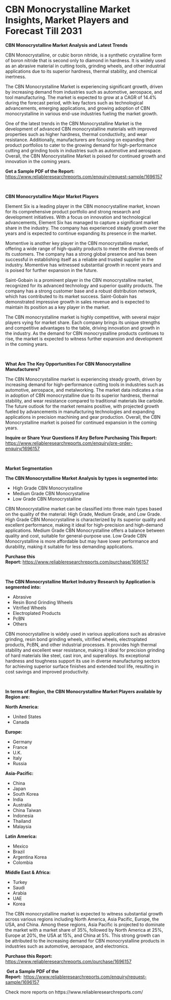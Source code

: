 <p><h1>CBN Monocrystalline Market Insights, Market Players and Forecast Till 2031</h1></p><p><strong>CBN Monocrystalline Market Analysis and Latest Trends</strong></p>
<p><p>CBN Monocrystalline, or cubic boron nitride, is a synthetic crystalline form of boron nitride that is second only to diamond in hardness. It is widely used as an abrasive material in cutting tools, grinding wheels, and other industrial applications due to its superior hardness, thermal stability, and chemical inertness.</p><p>The CBN Monocrystalline Market is experiencing significant growth, driven by increasing demand from industries such as automotive, aerospace, and tool manufacturing. The market is expected to grow at a CAGR of 14.4% during the forecast period, with key factors such as technological advancements, emerging applications, and growing adoption of CBN monocrystalline in various end-use industries fueling the market growth.</p><p>One of the latest trends in the CBN Monocrystalline Market is the development of advanced CBN monocrystalline materials with improved properties such as higher hardness, thermal conductivity, and wear resistance. Additionally, manufacturers are focusing on expanding their product portfolios to cater to the growing demand for high-performance cutting and grinding tools in industries such as automotive and aerospace. Overall, the CBN Monocrystalline Market is poised for continued growth and innovation in the coming years.</p></p>
<p><strong>Get a Sample PDF of the Report:&nbsp;</strong> <a href="https://www.reliableresearchreports.com/enquiry/request-sample/1696157">https://www.reliableresearchreports.com/enquiry/request-sample/1696157</a></p>
<p>&nbsp;</p>
<p><strong>CBN Monocrystalline Major Market Players</strong></p>
<p><p>Element Six is a leading player in the CBN monocrystalline market, known for its comprehensive product portfolio and strong research and development initiatives. With a focus on innovation and technological advancements, Element Six has managed to capture a significant market share in the industry. The company has experienced steady growth over the years and is expected to continue expanding its presence in the market.</p><p>Momentive is another key player in the CBN monocrystalline market, offering a wide range of high-quality products to meet the diverse needs of its customers. The company has a strong global presence and has been successful in establishing itself as a reliable and trusted supplier in the industry. Momentive has witnessed substantial growth in recent years and is poised for further expansion in the future.</p><p>Saint-Gobain is a prominent player in the CBN monocrystalline market, recognized for its advanced technology and superior quality products. The company has a strong customer base and a robust distribution network, which has contributed to its market success. Saint-Gobain has demonstrated impressive growth in sales revenue and is expected to maintain its position as a key player in the market.</p><p>The CBN monocrystalline market is highly competitive, with several major players vying for market share. Each company brings its unique strengths and competitive advantages to the table, driving innovation and growth in the industry. As the demand for CBN monocrystalline products continues to rise, the market is expected to witness further expansion and development in the coming years.</p></p>
<p>&nbsp;</p>
<p><strong>What Are The Key Opportunities For CBN Monocrystalline Manufacturers?</strong></p>
<p><p>The CBN Monocrystalline market is experiencing steady growth, driven by increasing demand for high-performance cutting tools in industries such as automotive, aerospace, and metalworking. The market data indicates a rise in adoption of CBN monocrystalline due to its superior hardness, thermal stability, and wear resistance compared to traditional materials like carbide. The future outlook for the market remains positive, with projected growth fueled by advancements in manufacturing technologies and expanding applications in precision machining and gear production. Overall, the CBN Monocrystalline market is poised for continued expansion in the coming years.</p></p>
<p><strong>Inquire or Share Your Questions If Any Before Purchasing This Report:</strong> <a href="https://www.reliableresearchreports.com/enquiry/pre-order-enquiry/1696157">https://www.reliableresearchreports.com/enquiry/pre-order-enquiry/1696157</a></p>
<p>&nbsp;</p>
<p><strong>Market Segmentation</strong></p>
<p><strong>The CBN Monocrystalline Market Analysis by types is segmented into:</strong></p>
<p><ul><li>High Grade CBN Monocrystalline</li><li>Medium Grade CBN Monocrystalline</li><li>Low Grade CBN Monocrystalline</li></ul></p>
<p><p>CBN Monocrystalline market can be classified into three main types based on the quality of the material: High Grade, Medium Grade, and Low Grade. High Grade CBN Monocrystalline is characterized by its superior quality and excellent performance, making it ideal for high-precision and high-demand applications. Medium Grade CBN Monocrystalline offers a balance between quality and cost, suitable for general-purpose use. Low Grade CBN Monocrystalline is more affordable but may have lower performance and durability, making it suitable for less demanding applications.</p></p>
<p><strong>Purchase this Report:&nbsp;</strong><a href="https://www.reliableresearchreports.com/purchase/1696157">https://www.reliableresearchreports.com/purchase/1696157</a></p>
<p>&nbsp;</p>
<p><strong>The CBN Monocrystalline Market Industry Research by Application is segmented into:</strong></p>
<p><ul><li>Abrasive</li><li>Resin Bond Grinding Wheels</li><li>Vitrified Wheels</li><li>Electroplated Products</li><li>PcBN</li><li>Others</li></ul></p>
<p><p>CBN monocrystalline is widely used in various applications such as abrasive grinding, resin bond grinding wheels, vitrified wheels, electroplated products, PcBN, and other industrial processes. It provides high thermal stability and excellent wear resistance, making it ideal for precision grinding of hard materials like steel, cast iron, and superalloys. Its exceptional hardness and toughness support its use in diverse manufacturing sectors for achieving superior surface finishes and extended tool life, resulting in cost savings and improved productivity.</p></p>
<p>&nbsp;</p>
<p><strong>In terms of Region, the CBN Monocrystalline Market Players available by Region are:</strong></p>
<p>
    <p> <strong> North America: </strong>
        <ul>
            <li>United States</li>
            <li>Canada</li>
        </ul>
        </p> 
    <p> <strong> Europe: </strong>
        <ul>
            <li>Germany</li>
            <li>France</li>
            <li>U.K.</li>
            <li>Italy</li>
            <li>Russia</li>
        </ul>
        </p> 
    <p> <strong> Asia-Pacific: </strong>
        <ul>
            <li>China</li>
            <li>Japan</li>
            <li>South Korea</li>
            <li>India</li>
            <li>Australia</li>
            <li>China Taiwan</li>
            <li>Indonesia</li>
            <li>Thailand</li>
            <li>Malaysia</li>
        </ul>
        </p> 
    <p> <strong> Latin America: </strong>
        <ul>
            <li>Mexico</li>
            <li>Brazil</li>
            <li>Argentina Korea</li>
            <li>Colombia</li>
        </ul>
        </p> 
    <p> <strong> Middle East & Africa: </strong>
        <ul>
            <li>Turkey</li>
            <li>Saudi</li>
            <li>Arabia</li>
            <li>UAE</li>
            <li>Korea</li>
        </ul>
    </p>
    </p>
<p><p>The CBN monocrystalline market is expected to witness substantial growth across various regions including North America, Asia Pacific, Europe, the USA, and China. Among these regions, Asia Pacific is projected to dominate the market with a market share of 35%, followed by North America at 25%, Europe at 20%, the USA at 15%, and China at 5%. This strong growth can be attributed to the increasing demand for CBN monocrystalline products in industries such as automotive, aerospace, and electronics.</p></p>
<p><strong>Purchase this Report: </strong><a href="https://www.reliableresearchreports.com/purchase/1696157">https://www.reliableresearchreports.com/purchase/1696157</a></p>
<p>&nbsp;<strong>Get a Sample PDF of the Report:&nbsp;&nbsp;</strong><a href="https://www.reliableresearchreports.com/enquiry/request-sample/1696157">https://www.reliableresearchreports.com/enquiry/request-sample/1696157</a></p>
<p><strong></strong></p>
<p>Check more reports on https://www.reliableresearchreports.com/</p>
